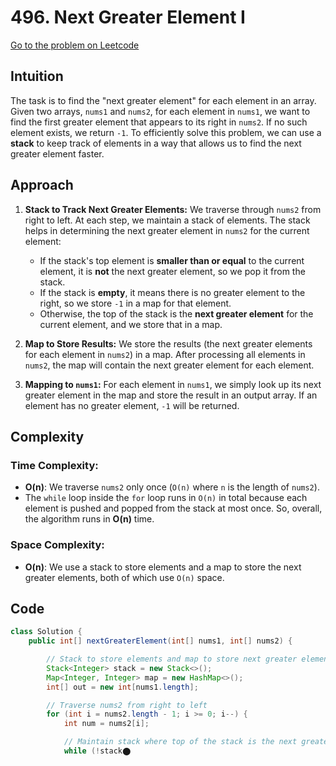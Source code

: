 # 496. Next Greater Element I 

[Go to the problem on Leetcode](https://leetcode.com/problems/next-greater-element-i/)

## Intuition
The task is to find the "next greater element" for each element in an array. Given two arrays, `nums1` and `nums2`, for each element in `nums1`, we want to find the first greater element that appears to its right in `nums2`. If no such element exists, we return `-1`. To efficiently solve this problem, we can use a **stack** to keep track of elements in a way that allows us to find the next greater element faster.

## Approach
1. **Stack to Track Next Greater Elements:**
   We traverse through `nums2` from right to left. At each step, we maintain a stack of elements. The stack helps in determining the next greater element in `nums2` for the current element:
   - If the stack's top element is **smaller than or equal** to the current element, it is **not** the next greater element, so we pop it from the stack.
   - If the stack is **empty**, it means there is no greater element to the right, so we store `-1` in a map for that element.
   - Otherwise, the top of the stack is the **next greater element** for the current element, and we store that in a map.

2. **Map to Store Results:**
   We store the results (the next greater elements for each element in `nums2`) in a map. After processing all elements in `nums2`, the map will contain the next greater element for each element.

3. **Mapping to `nums1`:**
   For each element in `nums1`, we simply look up its next greater element in the map and store the result in an output array. If an element has no greater element, `-1` will be returned.

## Complexity
### Time Complexity:
- **O(n)**: We traverse `nums2` only once (`O(n)` where `n` is the length of `nums2`).
- The `while` loop inside the `for` loop runs in `O(n)` in total because each element is pushed and popped from the stack at most once. So, overall, the algorithm runs in **O(n)** time.

### Space Complexity:
- **O(n)**: We use a stack to store elements and a map to store the next greater elements, both of which use `O(n)` space.

## Code
```java
class Solution {
    public int[] nextGreaterElement(int[] nums1, int[] nums2) {

        // Stack to store elements and map to store next greater element for each element in nums2
        Stack<Integer> stack = new Stack<>();
        Map<Integer, Integer> map = new HashMap<>();
        int[] out = new int[nums1.length];

        // Traverse nums2 from right to left
        for (int i = nums2.length - 1; i >= 0; i--) {
            int num = nums2[i];

            // Maintain stack where top of the stack is the next greater element
            while (!stack​⬤